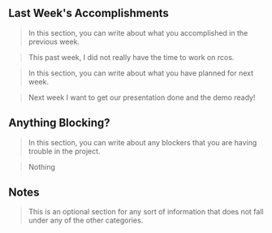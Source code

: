 ## Last Week's Accomplishments

> In this section, you can write about what you accomplished in the previous week.

> This past week, I did not really have the time to work on rcos.

> In this section, you can write about what you have planned for next week.

> Next week I want to get our presentation done and the demo ready!
## Anything Blocking?

> In this section, you can write about any blockers that you are having trouble in the project.

> Nothing

## Notes

> This is an optional section for any sort of information that does not fall under any of the other categories.

